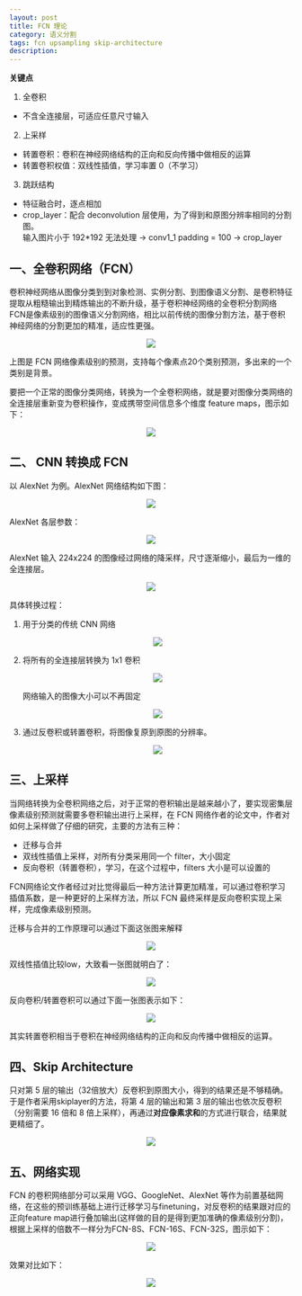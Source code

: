 ```yaml
---
layout: post
title: FCN 理论
category: 语义分割
tags: fcn upsampling skip-architecture
description:
---
```


**关键点**

1. 全卷积
- 不含全连接层，可适应任意尺寸输入
2. 上采样
- 转置卷积：卷积在神经网络结构的正向和反向传播中做相反的运算
- 转置卷积权值：双线性插值，学习率置 0（不学习）
3. 跳跃结构
- 特征融合时，逐点相加
- crop_layer：配合 deconvolution 层使用，为了得到和原图分辨率相同的分割图。<br>输入图片小于 192*192 无法处理 → conv1_1 padding = 100 → crop_layer

## 一、全卷积网络（FCN）

卷积神经网络从图像分类到到对象检测、实例分割、到图像语义分割、是卷积特征提取从粗糙输出到精炼输出的不断升级，基于卷积神经网络的全卷积分割网络FCN是像素级别的图像语义分割网络，相比以前传统的图像分割方法，基于卷积神经网络的分割更加的精准，适应性更强。

<center>

<img src="https://raw.githubusercontent.com/chiemon/chiemon.github.io/master/img/FCN/1.png">

</center>

上图是 FCN 网络像素级别的预测，支持每个像素点20个类别预测，多出来的一个类别是背景。

要把一个正常的图像分类网络，转换为一个全卷积网络，就是要对图像分类网络的全连接层重新变为卷积操作，变成携带空间信息多个维度 feature maps，图示如下：

<center>

<img src="https://raw.githubusercontent.com/chiemon/chiemon.github.io/master/img/FCN/2.png">

</center>

## 二、 CNN 转换成 FCN

以 AlexNet 为例。AlexNet 网络结构如下图：

<center>

<img src="https://raw.githubusercontent.com/chiemon/chiemon.github.io/master/img/FCN/3.png">

</center>

AlexNet 各层参数：

<center>

<img src="https://raw.githubusercontent.com/chiemon/chiemon.github.io/master/img/FCN/4.png">

</center>

AlexNet 输入 224x224 的图像经过网络的降采样，尺寸逐渐缩小，最后为一维的全连接层。

<center>

<img src="https://raw.githubusercontent.com/chiemon/chiemon.github.io/master/img/FCN/5.png">

</center>

具体转换过程：

1. 用于分类的传统 CNN 网络

    <center>

    <img src="https://raw.githubusercontent.com/chiemon/chiemon.github.io/master/img/FCN/6.png">

    </center>

2. 将所有的全连接层转换为 1x1 卷积

    <center>

    <img src="https://raw.githubusercontent.com/chiemon/chiemon.github.io/master/img/FCN/7.png">

    </center>

    网络输入的图像大小可以不再固定

    <center>

    <img src="https://raw.githubusercontent.com/chiemon/chiemon.github.io/master/img/FCN/8.png">

    </center>

3. 通过反卷积或转置卷积，将图像复原到原图的分辨率。

    <center>

    <img src="https://raw.githubusercontent.com/chiemon/chiemon.github.io/master/img/FCN/9.png">

    </center>

## 三、上采样

当网络转换为全卷积网络之后，对于正常的卷积输出是越来越小了，要实现密集层像素级别预测就需要多卷积输出进行上采样，在 FCN 网络作者的论文中，作者对如何上采样做了仔细的研究，主要的方法有三种：

- 迁移与合并
- 双线性插值上采样，对所有分类采用同一个 filter，大小固定
- 反向卷积（转置卷积），学习，在这个过程中，filters 大小是可以设置的

FCN网络论文作者经过对比觉得最后一种方法计算更加精准，可以通过卷积学习插值系数，是一种更好的上采样方法，所以 FCN 最终采样是反向卷积实现上采样，完成像素级别预测。

迁移与合并的工作原理可以通过下面这张图来解释

<center>

<img src="https://raw.githubusercontent.com/chiemon/chiemon.github.io/master/img/FCN/10.png">

</center>

双线性插值比较low，大致看一张图就明白了：

<center>

<img src="https://raw.githubusercontent.com/chiemon/chiemon.github.io/master/img/FCN/11.png">

</center>

反向卷积/转置卷积可以通过下面一张图表示如下：

<center>

<img src="https://raw.githubusercontent.com/chiemon/chiemon.github.io/master/img/FCN/12.png">

</center>

其实转置卷积相当于卷积在神经网络结构的正向和反向传播中做相反的运算。

## 四、Skip Architecture

只对第 5 层的输出（32倍放大）反卷积到原图大小，得到的结果还是不够精确。于是作者采用skiplayer的方法，将第 4 层的输出和第 3 层的输出也依次反卷积（分别需要 16 倍和 8 倍上采样），再通过**对应像素求和**的方式进行联合，结果就更精细了。

<center>

<img src="https://raw.githubusercontent.com/chiemon/chiemon.github.io/master/img/FCN/13.png">

</center>

## 五、网络实现

FCN 的卷积网络部分可以采用 VGG、GoogleNet、AlexNet 等作为前置基础网络，在这些的预训练基础上进行迁移学习与finetuning，对反卷积的结果跟对应的正向feature map进行叠加输出(这样做的目的是得到更加准确的像素级别分割)，根据上采样的倍数不一样分为FCN-8S、FCN-16S、FCN-32S，图示如下：

<center>

<img src="https://raw.githubusercontent.com/chiemon/chiemon.github.io/master/img/FCN/14.png">

</center>

效果对比如下：

<center>

<img src="https://raw.githubusercontent.com/chiemon/chiemon.github.io/master/img/FCN/15.png">

</center>
